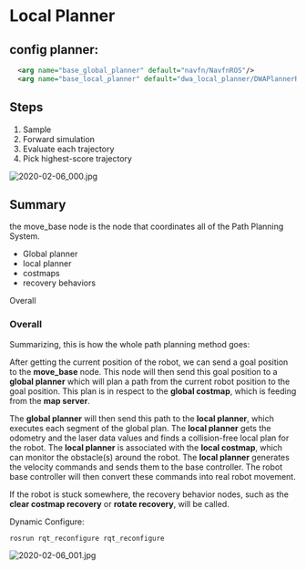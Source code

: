 # Local Planner

## config planner:

```xml
  <arg name="base_global_planner" default="navfn/NavfnROS"/>
  <arg name="base_local_planner" default="dwa_local_planner/DWAPlannerROS"/>
```

## Steps

1. Sample
2. Forward simulation
3. Evaluate each trajectory
4. Pick highest-score trajectory



![2020-02-06_000.jpg](https://gitee.com/gdhu/testtingop/raw/master/2020-02-06_000.jpg)

## Summary

the move_base node is the node that coordinates all of the Path Planning System.

- Global planner
- local planner
- costmaps
- recovery behaviors

Overall

### Overall

Summarizing, this is how the whole path planning method goes:

After getting the current position of the robot, we can send a goal position to the **move_base** node. This node will then send this goal position to a **global planner** which will plan a path from the current robot position to the goal position. This plan is in respect to the **global costmap**, which is feeding from the **map server**.

The **global planner** will then send this path to the **local planner**, which executes each segment of the global plan. The **local planner** gets the odometry and the laser data values and finds a collision-free local plan for the robot. The **local planner** is associated with the **local costmap**, which can monitor the obstacle(s) around the robot. The **local planner** generates the velocity commands and sends them to the base controller. The robot base controller will then convert these commands into real robot movement.

If the robot is stuck somewhere, the recovery behavior nodes, such as the **clear costmap recovery** or **rotate recovery**, will be called.

Dynamic Configure:

`rosrun rqt_reconfigure rqt_reconfigure`

![2020-02-06_001.jpg](https://gitee.com/gdhu/testtingop/raw/master/2020-02-06_001.jpg)



